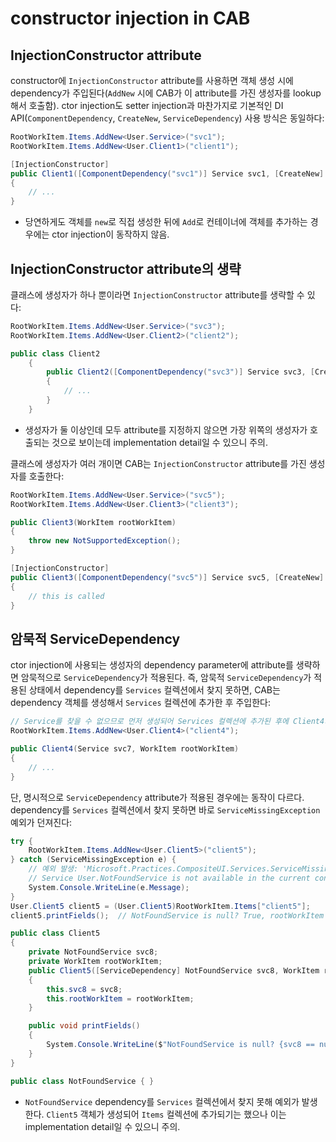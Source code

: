 # constructor injection in CAB

## InjectionConstructor attribute

constructor에 `InjectionConstructor` attribute를 사용하면 객체 생성 시에 dependency가 주입된다(`AddNew` 시에 CAB가 이 attribute를 가진 생성자를 lookup해서 호출함). ctor injection도 setter injection과 마찬가지로 기본적인 DI API(`ComponentDependency`, `CreateNew`, `ServiceDependency`) 사용 방식은 동일하다:

```cs
RootWorkItem.Items.AddNew<User.Service>("svc1");
RootWorkItem.Items.AddNew<User.Client1>("client1");
```

```cs
[InjectionConstructor]
public Client1([ComponentDependency("svc1")] Service svc1, [CreateNew] Service svc2, [ServiceDependency] WorkItem rootWorkItem)
{
    // ...
}
```

- 당연하게도 객체를 `new`로 직접 생성한 뒤에 `Add`로 컨테이너에 객체를 추가하는 경우에는 ctor injection이 동작하지 않음.

## InjectionConstructor attribute의 생략

클래스에 생성자가 하나 뿐이라면 `InjectionConstructor` attribute를 생략할 수 있다:

```cs
RootWorkItem.Items.AddNew<User.Service>("svc3");
RootWorkItem.Items.AddNew<User.Client2>("client2");
```

```cs
public class Client2
    {
        public Client2([ComponentDependency("svc3")] Service svc3, [CreateNew] Service svc4, [ServiceDependency] WorkItem rootWorkItem)
        {
            // ...
        }
    }
```

- 생성자가 둘 이상인데 모두 attribute를 지정하지 않으면 가장 위쪽의 생성자가 호출되는 것으로 보이는데 implementation detail일 수 있으니 주의.

클래스에 생성자가 여러 개이면 CAB는 `InjectionConstructor` attribute를 가진 생성자를 호출한다:

```cs
RootWorkItem.Items.AddNew<User.Service>("svc5");
RootWorkItem.Items.AddNew<User.Client3>("client3");
```

```cs
public Client3(WorkItem rootWorkItem)
{
    throw new NotSupportedException();
}

[InjectionConstructor]
public Client3([ComponentDependency("svc5")] Service svc5, [CreateNew] Service svc6, WorkItem rootWorkItem)
{
    // this is called
}
```

## 암묵적 ServiceDependency

ctor injection에 사용되는 생성자의 dependency parameter에 attribute를 생략하면 암묵적으로 `ServiceDependency`가 적용된다. 즉, 암묵적 `ServiceDependency`가 적용된 상태에서 dependency를 `Services` 컬렉션에서 찾지 못하면, CAB는 dependency 객체를 생성해서 `Services` 컬렉션에 추가한 후 주입한다:

```cs
// Service를 찾을 수 없으므로 먼저 생성되어 Services 컬렉션에 추가된 후에 Client4가 생성될 때 주입된다.
RootWorkItem.Items.AddNew<User.Client4>("client4");
```

```cs
public Client4(Service svc7, WorkItem rootWorkItem)
{
    // ...
}
```

단, 명시적으로 `ServiceDependency` attribute가 적용된 경우에는 동작이 다르다. dependency를 `Services` 컬렉션에서 찾지 못하면 바로 `ServiceMissingException` 예외가 던져진다:

```cs
try {
    RootWorkItem.Items.AddNew<User.Client5>("client5");
} catch (ServiceMissingException e) {
    // 예외 발생: 'Microsoft.Practices.CompositeUI.Services.ServiceMissingException'(Microsoft.Practices.CompositeUI.dll)
    // Service User.NotFoundService is not available in the current context.
    System.Console.WriteLine(e.Message);  
}
User.Client5 client5 = (User.Client5)RootWorkItem.Items["client5"];
client5.printFields();  // NotFoundService is null? True, rootWorkItem is null? True
```

```cs
public class Client5
{
    private NotFoundService svc8;
    private WorkItem rootWorkItem;
    public Client5([ServiceDependency] NotFoundService svc8, WorkItem rootWorkItem)
    {
        this.svc8 = svc8;
        this.rootWorkItem = rootWorkItem;
    }

    public void printFields()
    {
        System.Console.WriteLine($"NotFoundService is null? {svc8 == null}, rootWorkItem is null? {rootWorkItem == null}");
    }
}

public class NotFoundService { }
```

- `NotFoundService` dependency를 `Services` 컬렉션에서 찾지 못해 예외가 발생한다. `Client5` 객체가 생성되어 `Items` 컬렉션에 추가되기는 했으나 이는 implementation detail일 수 있으니 주의.